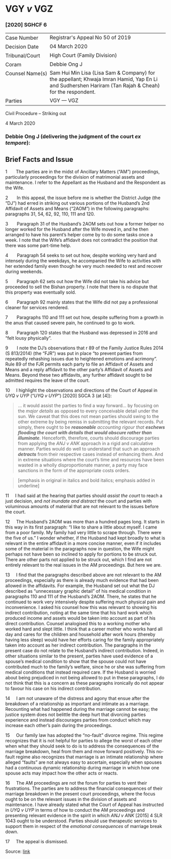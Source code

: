 <style>.footnotes::before { content: "Footnotes:"; }</style>
# VGY _v_ VGZ  

### \[2020\] SGHCF 6

<table id="info-table"><tbody><tr class="info-row"><td class="txt-label" style="padding: 4px 0px; white-space: nowrap" valign="top">Case Number</td><td class="txt-body">Registrar's Appeal No 50 of 2019</td></tr><tr class="info-row"><td class="txt-label" style="padding: 4px 0px; white-space: nowrap" valign="top">Decision Date</td><td class="txt-body">04 March 2020</td></tr><tr class="info-row"><td class="txt-label" style="padding: 4px 0px; white-space: nowrap" valign="top">Tribunal/Court</td><td class="txt-body">High Court (Family Division)</td></tr><tr class="info-row"><td class="txt-label" style="padding: 4px 0px; white-space: nowrap" valign="top">Coram</td><td class="txt-body">Debbie Ong J</td></tr><tr class="info-row"><td class="txt-label" style="padding: 4px 0px; white-space: nowrap" valign="top">Counsel Name(s)</td><td class="txt-body">Sam Hui Min Lisa (Lisa Sam &amp; Company) for the appellant; Khwaja Imran Hamid, Yap En Li and Sudhershen Hariram (Tan Rajah &amp; Cheah) for the respondent.</td></tr><tr class="info-row"><td class="txt-label" style="padding: 4px 0px; white-space: nowrap" valign="top">Parties</td><td class="txt-body">VGY — VGZ</td></tr></tbody></table>

Civil Procedure – Striking out

4 March 2020

### Debbie Ong J (delivering the judgment of the court _ex tempore_):

## Brief Facts and Issue

1       The parties are in the midst of Ancillary Matters (“AM”) proceedings, particularly proceedings for the division of matrimonial assets and maintenance. I refer to the Appellant as the Husband and the Respondent as the Wife.

2       In this appeal, the issue before me is whether the District Judge (the “DJ”) had erred in striking out various portions of the Husband’s 2nd Affidavit of Assets and Means (“2AOM”) in the following paragraphs: paragraphs 31, 54, 62, 92, 110, 111 and 120.

3       Paragraph 31 of the Husband’s 2AOM sets out how a former helper no longer worked for the Husband after the Wife moved in, and he then arranged to have his parent’s helper come by to do some tasks once a week. I note that the Wife’s affidavit does not contradict the position that there was some part-time help.

4       Paragraph 54 seeks to set out how, despite working very hard and intensely during the weekdays, he accompanied the Wife to activities with her extended family even though he very much needed to rest and recover during weekends.

5       Paragraph 62 sets out how the Wife did not take his advice but proceeded to sell the Bishan property. I note that there is no dispute that this property was eventually sold.

6       Paragraph 92 mainly states that the Wife did not pay a professional cleaner for services rendered.

7       Paragraphs 110 and 111 set out how, despite suffering from a growth in the anus that caused severe pain, he continued to go to work.

8       Paragraph 120 states that the Husband was depressed in 2016 and “felt lousy physically”.

9       I note the DJ’s observations that r 89 of the Family Justice Rules 2014 (S 813/2014) (the “FJR”) was put in place “to prevent parties from repeatedly rehashing issues due to heightened emotions and acrimony”. Rule 89 of the FJR permits each party to file an Affidavit of Assets and Means and a reply affidavit to the other party’s Affidavit of Assets and Means. Beyond these two affidavits, any further affidavit sought to be admitted requires the leave of the court.

10     I highlight the observations and directions of the Court of Appeal in _UYQ v UYP_ (“_UYQ v UYP_”) <span class="citation">\[2020\] SGCA 3</span> (at \[4\]):

> … it would assist the parties to find a way forward… by focusing on the _major details_ as opposed to every conceivable detail under the sun. We caveat that this does not mean parties should swing to the other extreme by being remiss in submitting the relevant records. Put simply, there ought to be **_reasonable_** _accounting rigour that_ **_eschews flooding the court with details that would obscure rather than illuminate_**. Henceforth, therefore, courts should discourage parties from applying the _ANJ v ANK_ approach in a rigid and calculative manner. Parties would do well to understand that such an approach **_detracts_** from their respective cases instead of enhancing them. And in extreme situations where the court’s time and resources have been wasted in a wholly disproportionate manner, a party may face sanctions in the form of the appropriate costs orders.

> \[emphasis in original in italics and bold italics; emphasis added in underline\]

11     I had said at the hearing that parties should _assist the court_ to reach a just decision, and _not inundate and distract_ the court and parties with voluminous amounts of material that are not relevant to the issues before the court.

12     The Husband’s 2AOM was more than a hundred pages long. It starts in this way in its first paragraph: “I like to share a little about myself. I came from a poor family. My family had very little to scrape through. There were the five of us.” I wonder whether, if the Husband had kept broadly to what is relevant in the entire affidavit in a more concise manner, even if it includes some of the material in the paragraphs now in question, the Wife might perhaps not have been so inclined to apply for portions to be struck out. There are other parts not applied to be struck out, which I find are not entirely relevant to the real issues in the AM proceedings. But here we are.

13     I find that the paragraphs described above are not relevant to the AM proceedings, especially as there is already much evidence that had been allowed in the affidavits. For example, the Husband set out what the DJ described as “unnecessary graphic detail” of his medical condition in paragraphs 110 and 111 of the Husband’s 2AOM. There, he states that he continued to work very intensively despite suffering much physical pain and inconvenience. I asked his counsel how this was relevant to showing his indirect contribution, noting at the same time that his hard work which produced income and assets would be taken into account as part of his direct contribution. Counsel analogised this to a working mother who worked hard and slept little. I think that a career mother who works hard all day and cares for the children and household after work hours (thereby having less sleep) would have her efforts caring for the family appropriately taken into account as her indirect contribution. The paragraphs in the present case do not relate to the Husband’s indirect contribution. Indeed, in other situations similar to the present, parties have used evidence of a spouse’s medical condition to show that the spouse could not have contributed much to the family’s welfare, since he or she was suffering from medical conditions that instead required care. If the Husband is worried about being prejudiced in not being allowed to put in these paragraphs, I do not think that this is a concern as these paragraphs ironically do not appear to favour his case on his indirect contribution.

14     I am not unaware of the distress and agony that ensue after the breakdown of a relationship as important and intimate as a marriage. Recounting what had happened during the marriage cannot be easy; the justice system does not belittle the deep hurt that divorcing parties experience and instead discourages parties from conduct which may increase each other’s pain during the proceedings.

15     Our family law has adopted the “no-fault” divorce regime. This regime recognizes that it is not helpful for parties to allege the worst of each other when what they should seek to do is to address the consequences of the marriage breakdown, heal from them and move forward positively. This no-fault regime also recognizes that marriage is an intimate relationship where alleged “faults” are not always easy to ascertain, especially when spouses had a continuous dynamic relationship during marriage in which how one spouse acts may impact how the other acts or reacts.

16     The AM proceedings are not the forum for parties to vent their frustrations. The parties are to address the financial consequences of their marriage breakdown in the present court proceedings, where the focus ought to be on the relevant issues in the division of assets and maintenance. I have already stated what the Court of Appeal has instructed in _UYQ v UYP_ in terms of how to conduct the AM proceedings and presenting relevant evidence in the spirit in which _ANJ v ANK_ <span class="citation">\[2015\] 4 SLR 1043</span> ought to be understood. Parties should use therapeutic services to support them in respect of the _emotional consequences_ of marriage break down.

17     The appeal is dismissed.


Source: [link](https://www.lawnet.sg:443/lawnet/web/lawnet/free-resources?p_p_id=freeresources_WAR_lawnet3baseportlet&p_p_lifecycle=1&p_p_state=normal&p_p_mode=view&_freeresources_WAR_lawnet3baseportlet_action=openContentPage&_freeresources_WAR_lawnet3baseportlet_docId=%2FJudgment%2F24243-SSP.xml)